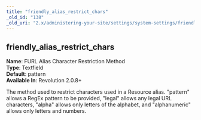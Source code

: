 ```yaml
---
title: "friendly_alias_restrict_chars"
_old_id: "138"
_old_uri: "2.x/administering-your-site/settings/system-settings/friendly_alias_restrict_chars"
---
```


friendly\_alias\_restrict\_chars
--------------------------------

**Name**: FURL Alias Character Restriction Method   
**Type**: Textfield   
**Default**: pattern   
**Available In**: Revolution 2.0.8+

The method used to restrict characters used in a Resource alias. "pattern" allows a RegEx pattern to be provided, "legal" allows any legal URL characters, "alpha" allows only letters of the alphabet, and "alphanumeric" allows only letters and numbers.